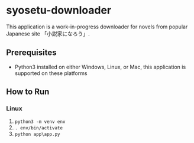 # syosetu-downloader
This application is a work-in-progress downloader for novels from popular Japanese site 「小説家になろう」.

## Prerequisites
- Python3 installed on either Windows, Linux, or Mac, this application is supported on these platforms



## How to Run
### Linux
1. ``python3 -m venv env``
2. `. env/bin/activate`
3. ``python app\app.py``
